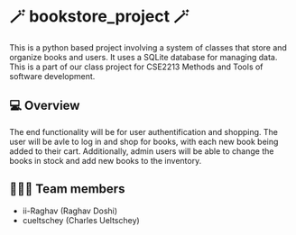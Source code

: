# 🪄 bookstore_project 🪄
This is a python based project involving a system of classes that store and organize books and users. It uses a SQLite database for managing data. 
This is a part of our class project for CSE2213 Methods and Tools of software development.
## 💻 Overview
The end functionality will be for user authentification and shopping. The user will be avle to log in and shop for books,
with each new book being added to their cart. Additionally, admin users will be able to change the books in stock and add new books to the
inventory.

## 🧑‍🤝‍🧑 Team members
- ii-Raghav (Raghav Doshi)
- cueltschey (Charles Ueltschey)

